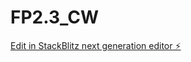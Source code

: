 # FP2.3_CW

[Edit in StackBlitz next generation editor ⚡️](https://stackblitz.com/~/github.com/shivamlife/FP2.3_CW)
